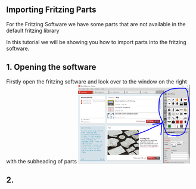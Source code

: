 ## Importing Fritzing Parts
For the Fritzing Software we have some parts that are not available in the default fritzing library

In this tutorial we will be showing you how to import parts into the fritzing software. 

## 1. Opening the software
Firstly open the fritzing software and look over to the window on the right with the subheading of parts
<img src="https://github.com/Fabrication-Lab/Example-Electronics-Projects/blob/Added-fritzing-components/Fritzingparts/Images/Images1.PNG" style="width:300px;height:auto">

## 2. 







